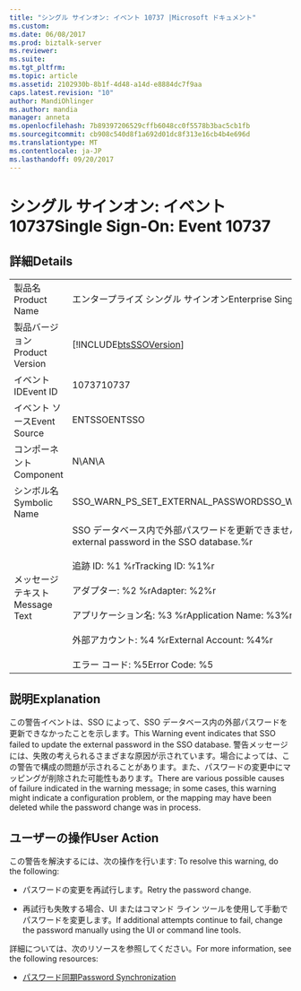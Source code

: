 ```yaml
---
title: "シングル サインオン: イベント 10737 |Microsoft ドキュメント"
ms.custom: 
ms.date: 06/08/2017
ms.prod: biztalk-server
ms.reviewer: 
ms.suite: 
ms.tgt_pltfrm: 
ms.topic: article
ms.assetid: 2102930b-8b1f-4d48-a14d-e8884dc7f9aa
caps.latest.revision: "10"
author: MandiOhlinger
ms.author: mandia
manager: anneta
ms.openlocfilehash: 7b89397206529cffb6048cc0f5578b3bac5cb1fb
ms.sourcegitcommit: cb908c540d8f1a692d01dc8f313e16cb4b4e696d
ms.translationtype: MT
ms.contentlocale: ja-JP
ms.lasthandoff: 09/20/2017
---
```

# <a name="single-sign-on-event-10737"></a><span data-ttu-id="1ae03-102">シングル サインオン: イベント 10737</span><span class="sxs-lookup"><span data-stu-id="1ae03-102">Single Sign-On: Event 10737</span></span>
## <a name="details"></a><span data-ttu-id="1ae03-103">詳細</span><span class="sxs-lookup"><span data-stu-id="1ae03-103">Details</span></span>  
  
|||  
|-|-|  
|<span data-ttu-id="1ae03-104">製品名</span><span class="sxs-lookup"><span data-stu-id="1ae03-104">Product Name</span></span>|<span data-ttu-id="1ae03-105">エンタープライズ シングル サインオン</span><span class="sxs-lookup"><span data-stu-id="1ae03-105">Enterprise Single Sign-On</span></span>|  
|<span data-ttu-id="1ae03-106">製品バージョン</span><span class="sxs-lookup"><span data-stu-id="1ae03-106">Product Version</span></span>|[!INCLUDE[btsSSOVersion](../includes/btsssoversion-md.md)]|  
|<span data-ttu-id="1ae03-107">イベント ID</span><span class="sxs-lookup"><span data-stu-id="1ae03-107">Event ID</span></span>|<span data-ttu-id="1ae03-108">10737</span><span class="sxs-lookup"><span data-stu-id="1ae03-108">10737</span></span>|  
|<span data-ttu-id="1ae03-109">イベント ソース</span><span class="sxs-lookup"><span data-stu-id="1ae03-109">Event Source</span></span>|<span data-ttu-id="1ae03-110">ENTSSO</span><span class="sxs-lookup"><span data-stu-id="1ae03-110">ENTSSO</span></span>|  
|<span data-ttu-id="1ae03-111">コンポーネント</span><span class="sxs-lookup"><span data-stu-id="1ae03-111">Component</span></span>|<span data-ttu-id="1ae03-112">N\A</span><span class="sxs-lookup"><span data-stu-id="1ae03-112">N\A</span></span>|  
|<span data-ttu-id="1ae03-113">シンボル名</span><span class="sxs-lookup"><span data-stu-id="1ae03-113">Symbolic Name</span></span>|<span data-ttu-id="1ae03-114">SSO_WARN_PS_SET_EXTERNAL_PASSWORD</span><span class="sxs-lookup"><span data-stu-id="1ae03-114">SSO_WARN_PS_SET_EXTERNAL_PASSWORD</span></span>|  
|<span data-ttu-id="1ae03-115">メッセージ テキスト</span><span class="sxs-lookup"><span data-stu-id="1ae03-115">Message Text</span></span>|<span data-ttu-id="1ae03-116">SSO データベース内で外部パスワードを更新できませんでした。%r</span><span class="sxs-lookup"><span data-stu-id="1ae03-116">Failed to update the external password in the SSO database.%r</span></span><br /><br /> <span data-ttu-id="1ae03-117">追跡 ID: %1 %r</span><span class="sxs-lookup"><span data-stu-id="1ae03-117">Tracking ID: %1%r</span></span><br /><br /> <span data-ttu-id="1ae03-118">アダプター: %2 %r</span><span class="sxs-lookup"><span data-stu-id="1ae03-118">Adapter: %2%r</span></span><br /><br /> <span data-ttu-id="1ae03-119">アプリケーション名: %3 %r</span><span class="sxs-lookup"><span data-stu-id="1ae03-119">Application Name: %3%r</span></span><br /><br /> <span data-ttu-id="1ae03-120">外部アカウント: %4 %r</span><span class="sxs-lookup"><span data-stu-id="1ae03-120">External Account: %4%r</span></span><br /><br /> <span data-ttu-id="1ae03-121">エラー コード: %5</span><span class="sxs-lookup"><span data-stu-id="1ae03-121">Error Code: %5</span></span>|  
  
## <a name="explanation"></a><span data-ttu-id="1ae03-122">説明</span><span class="sxs-lookup"><span data-stu-id="1ae03-122">Explanation</span></span>  
 <span data-ttu-id="1ae03-123">この警告イベントは、SSO によって、SSO データベース内の外部パスワードを更新できなかったことを示します。</span><span class="sxs-lookup"><span data-stu-id="1ae03-123">This Warning event indicates that SSO failed to update the external password in the SSO database.</span></span> <span data-ttu-id="1ae03-124">警告メッセージには、失敗の考えられるさまざまな原因が示されています。場合によっては、この警告で構成の問題が示されることがあります。また、パスワードの変更中にマッピングが削除された可能性もあります。</span><span class="sxs-lookup"><span data-stu-id="1ae03-124">There are various possible causes of failure indicated in the warning message; in some cases, this warning might indicate a configuration problem, or the mapping may have been deleted while the password change was in process.</span></span>  
  
## <a name="user-action"></a><span data-ttu-id="1ae03-125">ユーザーの操作</span><span class="sxs-lookup"><span data-stu-id="1ae03-125">User Action</span></span>  
 <span data-ttu-id="1ae03-126">この警告を解決するには、次の操作を行います: </span><span class="sxs-lookup"><span data-stu-id="1ae03-126">To resolve this warning, do the following:</span></span>  
  
-   <span data-ttu-id="1ae03-127">パスワードの変更を再試行します。</span><span class="sxs-lookup"><span data-stu-id="1ae03-127">Retry the password change.</span></span>  
  
-   <span data-ttu-id="1ae03-128">再試行も失敗する場合、UI またはコマンド ライン ツールを使用して手動でパスワードを変更します。</span><span class="sxs-lookup"><span data-stu-id="1ae03-128">If additional attempts continue to fail, change the password manually using the UI or command line tools.</span></span>  
  
 <span data-ttu-id="1ae03-129">詳細については、次のリソースを参照してください。</span><span class="sxs-lookup"><span data-stu-id="1ae03-129">For more information, see the following resources:</span></span>  
  
-   [<span data-ttu-id="1ae03-130">パスワード同期</span><span class="sxs-lookup"><span data-stu-id="1ae03-130">Password Synchronization</span></span>](../core/password-synchronization2.md)